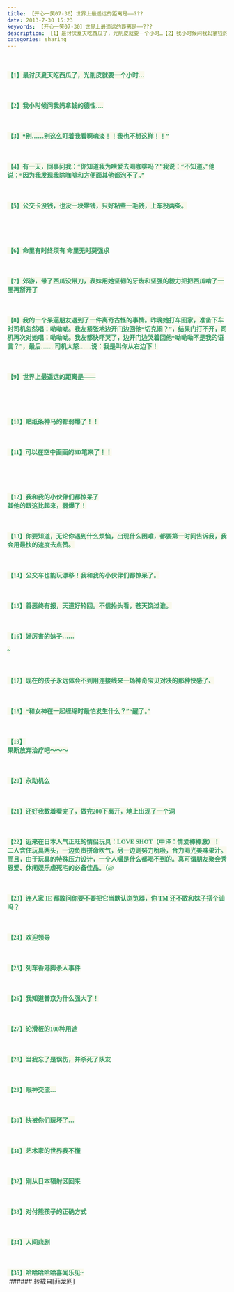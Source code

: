 ```yaml
---
title: 【开心一笑07-30】世界上最遥远的距离是——???
date: 2013-7-30 15:23
keywords: 【开心一笑07-30】世界上最遥远的距离是——???
description: 【1】最讨厌夏天吃西瓜了，光削皮就要一个小时…【2】我小时候问我妈拿钱的德性….【3】“别……别这么盯着我看啊魂淡！！我也不想这样！！” 【4】有一天，同事问我：“你知道我为啥爱去喝咖啡吗？”我说：“不知道。”他说：“因为我发现我除咖啡和方便面其他都泡不了。”【5】公交卡没钱，也没一块零钱，只好粘些一毛钱，上车投两条。【6】命里有时终须有 命里无时莫强求【7】郊游，带了西瓜没带刀，表妹用她坚韧的牙齿和坚强的毅力把把西瓜啃了一圈再掰开了【8】我的一个呆逼朋友遇到了一件离奇古怪的事情。昨晚她打车回家，准备下车时司机忽然唱：呦呦呦。我友紧张地边开门边回他“切克闹？”，结果门打不开，司机再次对她唱：呦呦呦。我友都快吓哭了，边开门边哭着回他“呦呦呦不是我的语言？”，最后…… 司机大怒……说：我是叫你从右边下！【9】世界上最遥远的距离是——【10】贴纸条神马的都弱爆了！！【11】可以在空中画画的3D笔来了！！【12】我和我的小伙伴们都惊呆了其他的跟这比起来，弱爆了！【13】你要知道，无论你遇到什么烦恼，出现什么困难，都要第一时间告诉我，我会用最快的速度去点赞。【14】公交车也能玩漂移！我和我的小伙伴们都惊呆了。【15】善恶终有报，天道好轮回。不信抬头看，苍天饶过谁。【16】好厉害的妹子……~【17】现在的孩子永远体会不到用连接线来一场神奇宝贝对决的那种快感了、【18】“和女神在一起缠绵时最怕发生什么？”“醒了。”【19】果断放弃治疗吧～～～【20】永动机么【21】还好我数着看完了，做完200下离开，地上出现了一个洞【22】近来在日本人气正旺的情侣玩具：LOVE SHOT（中译：情爱棒棒激）！ 二人含住玩具两头，一边负责拼命吹气，另一边则努力吮吸，合力喝光美味果汁。而且，由于玩具的特殊压力设计，一个人嘬是什么都喝不到的。真可谓朋友聚会秀恩爱、休闲娱乐虐死宅的必备佳品。（@【23】连人家 IE 都敢问你要不要把它当默认浏览器，你 TM 还不敢和妹子搭个讪吗？【24】欢迎领导【25】列车香港脚杀人事件【26】我知道普京为什么强大了！ 【27】论滑板的100种用途【28】当我忘了是误伤，并杀死了队友 【29】眼神交流… 【30】快被你们玩坏了…【31】艺术家的世界我不懂【32】刚从日本辐射区回来【33】对付熊孩子的正确方式【34】人间悲剧 【35】哈哈哈哈哈喜闻乐见~ 
categories: sharing
---
```

<td class="t_f" id="postmessage_29360">

<br/>
<br/>
<font style="color:rgb(51, 153, 102)"><font style="background-color:rgb(249, 249, 236)"><font face="Tahoma"><strong>【1】最讨厌夏天吃西瓜了，光削皮就要一个小时…</strong></font></font></font><br/>
<font style="color:rgb(51, 153, 102)"><font style="background-color:rgb(249, 249, 236)"><font face="Tahoma"><strong><br/>
<img alt="" border="0" class="zoom" data-cf-modified-1f2a09953350ef2e3450bd4f-="" file="http://ww1.sinaimg.cn/bmiddle/89eb4153jw1e741bsximuj209q06haa8.jpg" id="aimg_Gfggg" lazyloadthumb="1" onclick="" onmouseover="" src="http://ww1.sinaimg.cn/bmiddle/89eb4153jw1e741bsximuj209q06haa8.jpg"/><br/>
</strong></font></font></font><br/>
<font style="color:rgb(51, 153, 102)"><font style="background-color:rgb(249, 249, 236)"></font></font><br/>
<font style="color:rgb(51, 153, 102)"><font style="background-color:rgb(249, 249, 236)"><font face="Tahoma"><strong>【2】我小时候问我妈拿钱的德性….</strong></font></font></font><br/>
<font style="color:rgb(51, 153, 102)"><font style="background-color:rgb(249, 249, 236)"><font face="Tahoma"><strong><br/>
<img alt="" border="0" class="zoom" data-cf-modified-1f2a09953350ef2e3450bd4f-="" file="http://ww2.sinaimg.cn/bmiddle/9a572cf0tw1e74163h840g204w04su0x.gif" id="aimg_Rhbz9" lazyloadthumb="1" onclick="" onmouseover="" src="http://ww2.sinaimg.cn/bmiddle/9a572cf0tw1e74163h840g204w04su0x.gif"/><br/>
</strong></font></font></font><br/>
<font style="color:rgb(51, 153, 102)"><font style="background-color:rgb(249, 249, 236)"></font></font><br/>
<font style="color:rgb(51, 153, 102)"><font style="background-color:rgb(249, 249, 236)"><font face="Tahoma"><strong>【3】“别……别这么盯着我看啊魂淡！！我也不想这样！！” </strong></font></font></font><br/>
<font style="color:rgb(51, 153, 102)"><font style="background-color:rgb(249, 249, 236)"><font face="Tahoma"><strong><br/>
<img alt="" border="0" class="zoom" data-cf-modified-1f2a09953350ef2e3450bd4f-="" file="http://ww1.sinaimg.cn/bmiddle/89229557jw1e7412gbg2wj20c50ek0uo.jpg" id="aimg_bEm6B" lazyloadthumb="1" onclick="" onmouseover="" src="http://ww1.sinaimg.cn/bmiddle/89229557jw1e7412gbg2wj20c50ek0uo.jpg"/><br/>
</strong></font></font></font><br/>
<font style="color:rgb(51, 153, 102)"><font style="background-color:rgb(249, 249, 236)"></font></font><br/>
<font style="color:rgb(51, 153, 102)"><font style="background-color:rgb(249, 249, 236)"><font face="Tahoma"><strong>【4】有一天，同事问我：“你知道我为啥爱去喝咖啡吗？”我说：“不知道。”他说：“因为我发现我除咖啡和方便面其他都泡不了。”</strong></font></font></font><br/>
<font style="color:rgb(51, 153, 102)"><font style="background-color:rgb(249, 249, 236)"><font face="Tahoma"><strong><br/>
<img alt="" border="0" class="zoom" data-cf-modified-1f2a09953350ef2e3450bd4f-="" file="http://ww4.sinaimg.cn/bmiddle/917f5bd8jw1e6oabg5xtpj2063060mxc.jpg" id="aimg_PVVAd" lazyloadthumb="1" onclick="" onmouseover="" src="http://ww4.sinaimg.cn/bmiddle/917f5bd8jw1e6oabg5xtpj2063060mxc.jpg"/><br/>
</strong></font></font></font><br/>
<font style="color:rgb(51, 153, 102)"><font style="background-color:rgb(249, 249, 236)"></font></font><br/>
<font style="color:rgb(51, 153, 102)"><font style="background-color:rgb(249, 249, 236)"><font face="Tahoma"><strong>【5】公交卡没钱，也没一块零钱，只好粘些一毛钱，上车投两条。<br/>
<br/>
</strong></font></font></font><br/>
<font style="color:rgb(51, 153, 102)"><font style="background-color:rgb(249, 249, 236)"><font face="Tahoma"><strong><br/>
<img alt="" border="0" class="zoom" data-cf-modified-1f2a09953350ef2e3450bd4f-="" file="http://ww3.sinaimg.cn/bmiddle/642beb18jw1e7412ri00hj20c80c775e.jpg" id="aimg_I8zHn" lazyloadthumb="1" onclick="" onmouseover="" src="http://ww3.sinaimg.cn/bmiddle/642beb18jw1e7412ri00hj20c80c775e.jpg"/><br/>
</strong></font></font></font><br/>
<font style="color:rgb(51, 153, 102)"><font style="background-color:rgb(249, 249, 236)"></font></font><br/>
<font style="color:rgb(51, 153, 102)"><font style="background-color:rgb(249, 249, 236)"><font face="Tahoma"><strong>【6】命里有时终须有 命里无时莫强求</strong></font></font></font><br/>
<font style="color:rgb(51, 153, 102)"><font style="background-color:rgb(249, 249, 236)"><font face="Tahoma"><strong><br/>
<img alt="" border="0" class="zoom" data-cf-modified-1f2a09953350ef2e3450bd4f-="" file="http://ww1.sinaimg.cn/bmiddle/92eb7cd7jw1e6u7ogg234j20by0hxq3o.jpg" id="aimg_j4U6v" lazyloadthumb="1" onclick="" onmouseover="" src="http://ww1.sinaimg.cn/bmiddle/92eb7cd7jw1e6u7ogg234j20by0hxq3o.jpg"/><br/>
</strong></font></font></font><br/>
<font style="color:rgb(51, 153, 102)"><font style="background-color:rgb(249, 249, 236)"></font></font><br/>
<font style="color:rgb(51, 153, 102)"><font style="background-color:rgb(249, 249, 236)"><font face="Tahoma"><strong>【7】郊游，带了西瓜没带刀，表妹用她坚韧的牙齿和坚强的毅力把把西瓜啃了一圈再掰开了</strong></font></font></font><br/>
<font style="color:rgb(51, 153, 102)"><font style="background-color:rgb(249, 249, 236)"><font face="Tahoma"><strong><br/>
<img alt="" border="0" class="zoom" data-cf-modified-1f2a09953350ef2e3450bd4f-="" file="http://ww3.sinaimg.cn/bmiddle/6628711bgw1e740i40eopj20c70fmmy0.jpg" id="aimg_Vv1tf" lazyloadthumb="1" onclick="" onmouseover="" src="http://ww3.sinaimg.cn/bmiddle/6628711bgw1e740i40eopj20c70fmmy0.jpg"/><br/>
</strong></font></font></font><br/>
<font style="color:rgb(51, 153, 102)"><font style="background-color:rgb(249, 249, 236)"></font></font><br/>
<font style="color:rgb(51, 153, 102)"><font style="background-color:rgb(249, 249, 236)"><font face="Tahoma"><strong>【8】我的一个呆逼朋友遇到了一件离奇古怪的事情。昨晚她打车回家，准备下车时司机忽然唱：呦呦呦。我友紧张地边开门边回他“切克闹？”，结果门打不开，司机再次对她唱：呦呦呦。我友都快吓哭了，边开门边哭着回他“呦呦呦不是我的语言？”，最后…… 司机大怒……说：我是叫你从右边下！</strong></font></font></font><br/>
<font style="color:rgb(51, 153, 102)"><font style="background-color:rgb(249, 249, 236)"><font face="Tahoma"><strong><br/>
<img alt="" border="0" class="zoom" data-cf-modified-1f2a09953350ef2e3450bd4f-="" file="http://ww1.sinaimg.cn/bmiddle/8bda0e83jw1e741qmr4fij20c8097jsc.jpg" id="aimg_G9AMH" lazyloadthumb="1" onclick="" onmouseover="" src="http://ww1.sinaimg.cn/bmiddle/8bda0e83jw1e741qmr4fij20c8097jsc.jpg"/><br/>
</strong></font></font></font><br/>
<font style="color:rgb(51, 153, 102)"><font style="background-color:rgb(249, 249, 236)"></font></font><br/>
<font style="color:rgb(51, 153, 102)"><font style="background-color:rgb(249, 249, 236)"><font face="Tahoma"><strong>【9】世界上最遥远的距离是——<br/>
<br/>
</strong></font></font></font><br/>
<font style="color:rgb(51, 153, 102)"><font style="background-color:rgb(249, 249, 236)"><font face="Tahoma"><strong><br/>
<img alt="" border="0" class="zoom" data-cf-modified-1f2a09953350ef2e3450bd4f-="" file="http://ww1.sinaimg.cn/bmiddle/62f4cb1fgw1e73n1mukwoj20c50eqt9o.jpg" id="aimg_QbSvV" lazyloadthumb="1" onclick="" onmouseover="" src="http://ww1.sinaimg.cn/bmiddle/62f4cb1fgw1e73n1mukwoj20c50eqt9o.jpg"/><br/>
</strong></font></font></font><br/>
<font style="color:rgb(51, 153, 102)"><font style="background-color:rgb(249, 249, 236)"></font></font><br/>
<font style="color:rgb(51, 153, 102)"><font style="background-color:rgb(249, 249, 236)"><font face="Tahoma"><strong>【10】贴纸条神马的都弱爆了！！</strong></font></font></font><br/>
<font style="color:rgb(51, 153, 102)"><font style="background-color:rgb(249, 249, 236)"><font face="Tahoma"><strong><br/>
<img alt="" border="0" class="zoom" data-cf-modified-1f2a09953350ef2e3450bd4f-="" file="http://ww3.sinaimg.cn/bmiddle/61e44a60jw1e741o2vf6yj20bm0fc3zq.jpg" id="aimg_RyUO1" lazyloadthumb="1" onclick="" onmouseover="" src="http://ww3.sinaimg.cn/bmiddle/61e44a60jw1e741o2vf6yj20bm0fc3zq.jpg"/><br/>
</strong></font></font></font><br/>
<font style="color:rgb(51, 153, 102)"><font style="background-color:rgb(249, 249, 236)"></font></font><br/>
<font style="color:rgb(51, 153, 102)"><font style="background-color:rgb(249, 249, 236)"><font face="Tahoma"><strong>【11】可以在空中画画的3D笔来了！！<br/>
<br/>
</strong></font></font></font><br/>
<font style="color:rgb(51, 153, 102)"><font style="background-color:rgb(249, 249, 236)"><font face="Tahoma"><strong><br/>
<img alt="" border="0" class="zoom" data-cf-modified-1f2a09953350ef2e3450bd4f-="" file="http://ww3.sinaimg.cn/bmiddle/6e5c06b1jw1e741nq6yjrg20c806v4qp.gif" id="aimg_mTR3L" lazyloadthumb="1" onclick="" onmouseover="" src="http://ww3.sinaimg.cn/bmiddle/6e5c06b1jw1e741nq6yjrg20c806v4qp.gif"/><br/>
</strong></font></font></font><br/>
<font style="color:rgb(51, 153, 102)"><font style="background-color:rgb(249, 249, 236)"></font></font><br/>
<font style="color:rgb(51, 153, 102)"><font style="background-color:rgb(249, 249, 236)"><font face="Tahoma"><strong>【12】我和我的小伙伴们都惊呆了<br/>
其他的跟这比起来，弱爆了！</strong></font></font></font><br/>
<font style="color:rgb(51, 153, 102)"><font style="background-color:rgb(249, 249, 236)"><font face="Tahoma"><strong><br/>
<img alt="" border="0" class="zoom" data-cf-modified-1f2a09953350ef2e3450bd4f-="" file="http://ww2.sinaimg.cn/bmiddle/710a03f7jw1e73ira45c2g209704vx6s.gif" id="aimg_M2qtH" lazyloadthumb="1" onclick="" onmouseover="" src="http://ww2.sinaimg.cn/bmiddle/710a03f7jw1e73ira45c2g209704vx6s.gif"/><br/>
</strong></font></font></font><br/>
<font style="color:rgb(51, 153, 102)"><font style="background-color:rgb(249, 249, 236)"></font></font><br/>
<font style="color:rgb(51, 153, 102)"><font style="background-color:rgb(249, 249, 236)"><font face="Tahoma"><strong>【13】你要知道，无论你遇到什么烦恼，出现什么困难，都要第一时间告诉我，我会用最快的速度去点赞。</strong></font></font></font><br/>
<font style="color:rgb(51, 153, 102)"><font style="background-color:rgb(249, 249, 236)"><font face="Tahoma"><strong><br/>
<img alt="" border="0" class="zoom" data-cf-modified-1f2a09953350ef2e3450bd4f-="" file="http://ww1.sinaimg.cn/bmiddle/96130b71jw1e7424s8s2ij20ao0asmxz.jpg" id="aimg_yoH11" lazyloadthumb="1" onclick="" onmouseover="" src="http://ww1.sinaimg.cn/bmiddle/96130b71jw1e7424s8s2ij20ao0asmxz.jpg"/><br/>
</strong></font></font></font><br/>
<font style="color:rgb(51, 153, 102)"><font style="background-color:rgb(249, 249, 236)"></font></font><br/>
<font style="color:rgb(51, 153, 102)"><font style="background-color:rgb(249, 249, 236)"><font face="Tahoma"><strong>【14】公交车也能玩漂移！我和我的小伙伴们都惊呆了。</strong></font></font></font><br/>
<font style="color:rgb(51, 153, 102)"><font style="background-color:rgb(249, 249, 236)"><font face="Tahoma"><strong><br/>
<img alt="" border="0" class="zoom" data-cf-modified-1f2a09953350ef2e3450bd4f-="" file="http://ww2.sinaimg.cn/bmiddle/9c745a48jw1e73rxq46qxg205i02ytmr.gif" id="aimg_lrbBz" lazyloadthumb="1" onclick="" onmouseover="" src="http://ww2.sinaimg.cn/bmiddle/9c745a48jw1e73rxq46qxg205i02ytmr.gif"/><br/>
</strong></font></font></font><br/>
<font style="color:rgb(51, 153, 102)"><font style="background-color:rgb(249, 249, 236)"></font></font><br/>
<font style="color:rgb(51, 153, 102)"><font style="background-color:rgb(249, 249, 236)"><font face="Tahoma"><strong>【15】善恶终有报，天道好轮回。不信抬头看，苍天饶过谁。</strong></font></font></font><br/>
<font style="color:rgb(51, 153, 102)"><font style="background-color:rgb(249, 249, 236)"><font face="Tahoma"><strong><br/>
<img alt="" border="0" class="zoom" data-cf-modified-1f2a09953350ef2e3450bd4f-="" file="http://ww1.sinaimg.cn/bmiddle/61e8a1fdjw1e741spaokpj20c70kftar.jpg" id="aimg_SGV64" lazyloadthumb="1" onclick="" onmouseover="" src="http://ww1.sinaimg.cn/bmiddle/61e8a1fdjw1e741spaokpj20c70kftar.jpg"/><br/>
</strong></font></font></font><br/>
<font style="color:rgb(51, 153, 102)"><font style="background-color:rgb(249, 249, 236)"></font></font><br/>
<font style="color:rgb(51, 153, 102)"><font style="background-color:rgb(249, 249, 236)"><font face="Tahoma"><strong>【16】好厉害的妹子……<br/>
<br/>
~</strong></font></font></font><br/>
<font style="color:rgb(51, 153, 102)"><font style="background-color:rgb(249, 249, 236)"><font face="Tahoma"><strong><br/>
<img alt="" border="0" class="zoom" data-cf-modified-1f2a09953350ef2e3450bd4f-="" file="http://ww2.sinaimg.cn/bmiddle/94f6b0bejw1e7172ovr5hg207i04pb29.gif" id="aimg_wcONs" lazyloadthumb="1" onclick="" onmouseover="" src="http://ww2.sinaimg.cn/bmiddle/94f6b0bejw1e7172ovr5hg207i04pb29.gif"/><br/>
</strong></font></font></font><br/>
<font style="color:rgb(51, 153, 102)"><font style="background-color:rgb(249, 249, 236)"></font></font><br/>
<font style="color:rgb(51, 153, 102)"><font style="background-color:rgb(249, 249, 236)"><font face="Tahoma"><strong>【17】现在的孩子永远体会不到用连接线来一场神奇宝贝对决的那种快感了、</strong></font></font></font><br/>
<font style="color:rgb(51, 153, 102)"><font style="background-color:rgb(249, 249, 236)"><font face="Tahoma"><strong><br/>
<img alt="" border="0" class="zoom" data-cf-modified-1f2a09953350ef2e3450bd4f-="" file="http://ww2.sinaimg.cn/bmiddle/61e8a1fdgw1e7427fz8asj20c107l74j.jpg" id="aimg_pVJ40" lazyloadthumb="1" onclick="" onmouseover="" src="http://ww2.sinaimg.cn/bmiddle/61e8a1fdgw1e7427fz8asj20c107l74j.jpg"/><br/>
</strong></font></font></font><br/>
<font style="color:rgb(51, 153, 102)"><font style="background-color:rgb(249, 249, 236)"></font></font><br/>
<font style="color:rgb(51, 153, 102)"><font style="background-color:rgb(249, 249, 236)"><font face="Tahoma"><strong>【18】“和女神在一起缠绵时最怕发生什么？”“醒了。”</strong></font></font></font><br/>
<font style="color:rgb(51, 153, 102)"><font style="background-color:rgb(249, 249, 236)"><font face="Tahoma"><strong><br/>
<img alt="" border="0" class="zoom" data-cf-modified-1f2a09953350ef2e3450bd4f-="" file="http://ww2.sinaimg.cn/bmiddle/9d86f0c2jw1e7428nlr4tj20b20b2wfq.jpg" id="aimg_bbn9b" lazyloadthumb="1" onclick="" onmouseover="" src="http://ww2.sinaimg.cn/bmiddle/9d86f0c2jw1e7428nlr4tj20b20b2wfq.jpg"/><br/>
</strong></font></font></font><br/>
<font style="color:rgb(51, 153, 102)"><font style="background-color:rgb(249, 249, 236)"></font></font><br/>
<font style="color:rgb(51, 153, 102)"><font style="background-color:rgb(249, 249, 236)"><font face="Tahoma"><strong>【19】<br/>
<img alt="" border="0" class="zoom" data-cf-modified-1f2a09953350ef2e3450bd4f-="" file="http://img.t.sinajs.cn/t4/appstyle/expression/ext/normal/6a/laugh.gif" id="aimg_a8k2U" lazyloadthumb="1" onclick="" onmouseover="" src="http://img.t.sinajs.cn/t4/appstyle/expression/ext/normal/6a/laugh.gif"/><br/>
果断放弃治疗吧～～～</strong></font></font></font><br/>
<font style="color:rgb(51, 153, 102)"><font style="background-color:rgb(249, 249, 236)"><font face="Tahoma"><strong><br/>
<img alt="" border="0" class="zoom" data-cf-modified-1f2a09953350ef2e3450bd4f-="" file="http://ww1.sinaimg.cn/bmiddle/5cdf73cbjw1e73my8futog206o050u0y.gif" id="aimg_Zh53Z" lazyloadthumb="1" onclick="" onmouseover="" src="http://ww1.sinaimg.cn/bmiddle/5cdf73cbjw1e73my8futog206o050u0y.gif"/><br/>
</strong></font></font></font><br/>
<font style="color:rgb(51, 153, 102)"><font style="background-color:rgb(249, 249, 236)"></font></font><br/>
<font style="color:rgb(51, 153, 102)"><font style="background-color:rgb(249, 249, 236)"><font face="Tahoma"><strong>【20】永动机么</strong></font></font></font><br/>
<font style="color:rgb(51, 153, 102)"><font style="background-color:rgb(249, 249, 236)"><font face="Tahoma"><strong><br/>
<img alt="" border="0" class="zoom" data-cf-modified-1f2a09953350ef2e3450bd4f-="" file="http://ww4.sinaimg.cn/mw600/bf049435gw1e7422xxhpgg20dw06iaeb.gif" id="aimg_BJ85B" lazyloadthumb="1" onclick="" onmouseover="" src="http://ww4.sinaimg.cn/mw600/bf049435gw1e7422xxhpgg20dw06iaeb.gif"/><br/>
</strong></font></font></font><br/>
<font style="color:rgb(51, 153, 102)"><font style="background-color:rgb(249, 249, 236)"></font></font><br/>
<font style="color:rgb(51, 153, 102)"><font style="background-color:rgb(249, 249, 236)"><font face="Tahoma"><strong>【21】还好我数着看完了，做完200下离开，地上出现了一个洞</strong></font></font></font><br/>
<font style="color:rgb(51, 153, 102)"><font style="background-color:rgb(249, 249, 236)"><font face="Tahoma"><strong><br/>
<img alt="" border="0" class="zoom" data-cf-modified-1f2a09953350ef2e3450bd4f-="" file="http://ww4.sinaimg.cn/bmiddle/6d548ddcgw1e73r0i1931g20b4069tyr.gif" id="aimg_b34C3" lazyloadthumb="1" onclick="" onmouseover="" src="http://ww4.sinaimg.cn/bmiddle/6d548ddcgw1e73r0i1931g20b4069tyr.gif"/><br/>
</strong></font></font></font><br/>
<font style="color:rgb(51, 153, 102)"><font style="background-color:rgb(249, 249, 236)"></font></font><br/>
<font style="color:rgb(51, 153, 102)"><font style="background-color:rgb(249, 249, 236)"><font face="Tahoma"><strong>【22】近来在日本人气正旺的情侣玩具：LOVE SHOT（中译：情爱棒棒激）！ 二人含住玩具两头，一边负责拼命吹气，另一边则努力吮吸，合力喝光美味果汁。而且，由于玩具的特殊压力设计，一个人嘬是什么都喝不到的。真可谓朋友聚会秀恩爱、休闲娱乐虐死宅的必备佳品。（@</strong></font></font></font><br/>
<font style="color:rgb(51, 153, 102)"><font style="background-color:rgb(249, 249, 236)"><font face="Tahoma"><strong><br/>
<img alt="" border="0" class="zoom" data-cf-modified-1f2a09953350ef2e3450bd4f-="" file="http://ww2.sinaimg.cn/bmiddle/c0788b86gw1e72vuq6rnlj20gn0nlwg0.jpg" id="aimg_RUA09" lazyloadthumb="1" onclick="" onmouseover="" src="http://ww2.sinaimg.cn/bmiddle/c0788b86gw1e72vuq6rnlj20gn0nlwg0.jpg"/><br/>
</strong></font></font></font><br/>
<font style="color:rgb(51, 153, 102)"><font style="background-color:rgb(249, 249, 236)"></font></font><br/>
<font style="color:rgb(51, 153, 102)"><font style="background-color:rgb(249, 249, 236)"><font face="Tahoma"><strong>【23】连人家 IE 都敢问你要不要把它当默认浏览器，你 TM 还不敢和妹子搭个讪吗？</strong></font></font></font><br/>
<font style="color:rgb(51, 153, 102)"><font style="background-color:rgb(249, 249, 236)"><font face="Tahoma"><strong><br/>
<img alt="" border="0" class="zoom" data-cf-modified-1f2a09953350ef2e3450bd4f-="" file="http://ww4.sinaimg.cn/bmiddle/64289713gw1e73vamp4kuj20sg0qagn7.jpg" id="aimg_Z1QE5" lazyloadthumb="1" onclick="" onmouseover="" src="http://ww4.sinaimg.cn/bmiddle/64289713gw1e73vamp4kuj20sg0qagn7.jpg"/><br/>
</strong></font></font></font><br/>
<font style="color:rgb(51, 153, 102)"><font style="background-color:rgb(249, 249, 236)"></font></font><br/>
<font style="color:rgb(51, 153, 102)"><font style="background-color:rgb(249, 249, 236)"><font face="Tahoma"><strong>【24】欢迎领导</strong></font></font></font><br/>
<font style="color:rgb(51, 153, 102)"><font style="background-color:rgb(249, 249, 236)"><font face="Tahoma"><strong><br/>
<img alt="" border="0" class="zoom" data-cf-modified-1f2a09953350ef2e3450bd4f-="" file="http://ww3.sinaimg.cn/bmiddle/6755acf0jw1e73u7qeiyvj209l024aa3.jpg" id="aimg_nP242" lazyloadthumb="1" onclick="" onmouseover="" src="http://ww3.sinaimg.cn/bmiddle/6755acf0jw1e73u7qeiyvj209l024aa3.jpg"/><br/>
</strong></font></font></font><br/>
<font style="color:rgb(51, 153, 102)"><font style="background-color:rgb(249, 249, 236)"></font></font><br/>
<font style="color:rgb(51, 153, 102)"><font style="background-color:rgb(249, 249, 236)"><font face="Tahoma"><strong>【25】列车香港脚杀人事件</strong></font></font></font><br/>
<font style="color:rgb(51, 153, 102)"><font style="background-color:rgb(249, 249, 236)"><font face="Tahoma"><strong><br/>
<img alt="" border="0" class="zoom" data-cf-modified-1f2a09953350ef2e3450bd4f-="" file="http://ww2.sinaimg.cn/mw600/67d5e0f4jw1e6yyjxdxr6j2084076wet.jpg" id="aimg_ojJJ6" lazyloadthumb="1" onclick="" onmouseover="" src="http://ww2.sinaimg.cn/mw600/67d5e0f4jw1e6yyjxdxr6j2084076wet.jpg"/><br/>
</strong></font></font></font><br/>
<font style="color:rgb(51, 153, 102)"><font style="background-color:rgb(249, 249, 236)"></font></font><br/>
<font style="color:rgb(51, 153, 102)"><font style="background-color:rgb(249, 249, 236)"><font face="Tahoma"><strong>【26】我知道普京为什么强大了！ </strong></font></font></font><br/>
<font style="color:rgb(51, 153, 102)"><font style="background-color:rgb(249, 249, 236)"><font face="Tahoma"><strong><br/>
<img alt="" border="0" class="zoom" data-cf-modified-1f2a09953350ef2e3450bd4f-="" file="http://ww3.sinaimg.cn/bmiddle/7006bd78gw1e73r5flh4ij20fn07cdgw.jpg" id="aimg_KSHy4" lazyloadthumb="1" onclick="" onmouseover="" src="http://ww3.sinaimg.cn/bmiddle/7006bd78gw1e73r5flh4ij20fn07cdgw.jpg"/><br/>
</strong></font></font></font><br/>
<font style="color:rgb(51, 153, 102)"><font style="background-color:rgb(249, 249, 236)"></font></font><br/>
<font style="color:rgb(51, 153, 102)"><font style="background-color:rgb(249, 249, 236)"><font face="Tahoma"><strong>【27】论滑板的100种用途</strong></font></font></font><br/>
<font style="color:rgb(51, 153, 102)"><font style="background-color:rgb(249, 249, 236)"><font face="Tahoma"><strong><br/>
<img alt="" border="0" class="zoom" data-cf-modified-1f2a09953350ef2e3450bd4f-="" file="http://ww4.sinaimg.cn/mw600/943dc6f2gw1e73pv9xzdxj20dw0ij40n.jpg" id="aimg_HhQfQ" lazyloadthumb="1" onclick="" onmouseover="" src="http://ww4.sinaimg.cn/mw600/943dc6f2gw1e73pv9xzdxj20dw0ij40n.jpg"/><br/>
</strong></font></font></font><br/>
<font style="color:rgb(51, 153, 102)"><font style="background-color:rgb(249, 249, 236)"></font></font><br/>
<font style="color:rgb(51, 153, 102)"><font style="background-color:rgb(249, 249, 236)"><font face="Tahoma"><strong>【28】当我忘了是误伤，并杀死了队友 </strong></font></font></font><br/>
<font style="color:rgb(51, 153, 102)"><font style="background-color:rgb(249, 249, 236)"><font face="Tahoma"><strong><br/>
<img alt="" border="0" class="zoom" data-cf-modified-1f2a09953350ef2e3450bd4f-="" file="http://ww4.sinaimg.cn/mw600/b7a04d15jw1e73oqby7j8g20aa068guo.gif" id="aimg_zH957" lazyloadthumb="1" onclick="" onmouseover="" src="http://ww4.sinaimg.cn/mw600/b7a04d15jw1e73oqby7j8g20aa068guo.gif"/><br/>
</strong></font></font></font><br/>
<font style="color:rgb(51, 153, 102)"><font style="background-color:rgb(249, 249, 236)"></font></font><br/>
<font style="color:rgb(51, 153, 102)"><font style="background-color:rgb(249, 249, 236)"><font face="Tahoma"><strong>【29】眼神交流… </strong></font></font></font><br/>
<font style="color:rgb(51, 153, 102)"><font style="background-color:rgb(249, 249, 236)"><font face="Tahoma"><strong><br/>
<img alt="" border="0" class="zoom" data-cf-modified-1f2a09953350ef2e3450bd4f-="" file="http://ww1.sinaimg.cn/mw600/69d2ee3fgw1e73o5j4nfmj20bo0k0gn5.jpg" id="aimg_wzjjU" lazyloadthumb="1" onclick="" onmouseover="" src="http://ww1.sinaimg.cn/mw600/69d2ee3fgw1e73o5j4nfmj20bo0k0gn5.jpg"/><br/>
</strong></font></font></font><br/>
<font style="color:rgb(51, 153, 102)"><font style="background-color:rgb(249, 249, 236)"></font></font><br/>
<font style="color:rgb(51, 153, 102)"><font style="background-color:rgb(249, 249, 236)"><font face="Tahoma"><strong>【30】快被你们玩坏了…</strong></font></font></font><br/>
<font style="color:rgb(51, 153, 102)"><font style="background-color:rgb(249, 249, 236)"><font face="Tahoma"><strong><br/>
<img alt="" border="0" class="zoom" data-cf-modified-1f2a09953350ef2e3450bd4f-="" file="http://ww4.sinaimg.cn/mw600/690d245agw1e73ntelngmj20sg0lcq5b.jpg" id="aimg_zz6T9" lazyloadthumb="1" onclick="" onmouseover="" src="http://ww4.sinaimg.cn/mw600/690d245agw1e73ntelngmj20sg0lcq5b.jpg"/><br/>
</strong></font></font></font><br/>
<font style="color:rgb(51, 153, 102)"><font style="background-color:rgb(249, 249, 236)"></font></font><br/>
<font style="color:rgb(51, 153, 102)"><font style="background-color:rgb(249, 249, 236)"><font face="Tahoma"><strong>【31】艺术家的世界我不懂</strong></font></font></font><br/>
<font style="color:rgb(51, 153, 102)"><font style="background-color:rgb(249, 249, 236)"><font face="Tahoma"><strong><br/>
<img alt="" border="0" class="zoom" data-cf-modified-1f2a09953350ef2e3450bd4f-="" file="http://ww1.sinaimg.cn/mw600/d5cbafc9gw1e73n8anzhog20dw0afgx1.gif" id="aimg_qM93a" lazyloadthumb="1" onclick="" onmouseover="" src="http://ww1.sinaimg.cn/mw600/d5cbafc9gw1e73n8anzhog20dw0afgx1.gif"/><br/>
</strong></font></font></font><br/>
<font style="color:rgb(51, 153, 102)"><font style="background-color:rgb(249, 249, 236)"></font></font><br/>
<font style="color:rgb(51, 153, 102)"><font style="background-color:rgb(249, 249, 236)"><font face="Tahoma"><strong>【32】刚从日本辐射区回来</strong></font></font></font><br/>
<font style="color:rgb(51, 153, 102)"><font style="background-color:rgb(249, 249, 236)"><font face="Tahoma"><strong><br/>
<img alt="" border="0" class="zoom" data-cf-modified-1f2a09953350ef2e3450bd4f-="" file="http://ww3.sinaimg.cn/bmiddle/683c6a25jw1e73j8q9qfpg20b4068qq7.gif" id="aimg_g1l1i" lazyloadthumb="1" onclick="" onmouseover="" src="http://ww3.sinaimg.cn/bmiddle/683c6a25jw1e73j8q9qfpg20b4068qq7.gif"/><br/>
</strong></font></font></font><br/>
<font style="color:rgb(51, 153, 102)"><font style="background-color:rgb(249, 249, 236)"></font></font><br/>
<font style="color:rgb(51, 153, 102)"><font style="background-color:rgb(249, 249, 236)"><font face="Tahoma"><strong>【33】对付熊孩子的正确方式</strong></font></font></font><br/>
<font style="color:rgb(51, 153, 102)"><font style="background-color:rgb(249, 249, 236)"><font face="Tahoma"><strong><br/>
<img alt="" border="0" class="zoom" data-cf-modified-1f2a09953350ef2e3450bd4f-="" file="http://ww1.sinaimg.cn/mw600/827c8686jw1e73ic8x7lhj20gx05cgmd.jpg" id="aimg_GZkIN" lazyloadthumb="1" onclick="" onmouseover="" src="http://ww1.sinaimg.cn/mw600/827c8686jw1e73ic8x7lhj20gx05cgmd.jpg"/><br/>
</strong></font></font></font><br/>
<font style="color:rgb(51, 153, 102)"><font style="background-color:rgb(249, 249, 236)"></font></font><br/>
<font style="color:rgb(51, 153, 102)"><font style="background-color:rgb(249, 249, 236)"><font face="Tahoma"><strong>【34】人间悲剧 </strong></font></font></font><br/>
<font style="color:rgb(51, 153, 102)"><font style="background-color:rgb(249, 249, 236)"><font face="Tahoma"><strong><br/>
<img alt="" border="0" class="zoom" data-cf-modified-1f2a09953350ef2e3450bd4f-="" file="http://ww3.sinaimg.cn/mw600/735bbe72gw1e730o2dwbyj20ga0733zo.jpg" id="aimg_I4Rsq" lazyloadthumb="1" onclick="" onmouseover="" src="http://ww3.sinaimg.cn/mw600/735bbe72gw1e730o2dwbyj20ga0733zo.jpg"/><br/>
</strong></font></font></font><br/>
<font style="color:rgb(51, 153, 102)"><font style="background-color:rgb(249, 249, 236)"></font></font><br/>
<font style="color:rgb(51, 153, 102)"><font style="background-color:rgb(249, 249, 236)"><font face="Tahoma"><strong>【35】哈哈哈哈哈喜闻乐见~ </strong></font></font></font><br/>
<img alt="" border="0" class="zoom" data-cf-modified-1f2a09953350ef2e3450bd4f-="" file="http://ww2.sinaimg.cn/bmiddle/aac56f74jw1e7181jj5btg205k05kb2b.gif" id="aimg_QGg3m" lazyloadthumb="1" onclick="" onmouseover="" src="http://ww2.sinaimg.cn/bmiddle/aac56f74jw1e7181jj5btg205k05kb2b.gif"/></td>
###### 转载自[菲龙网]